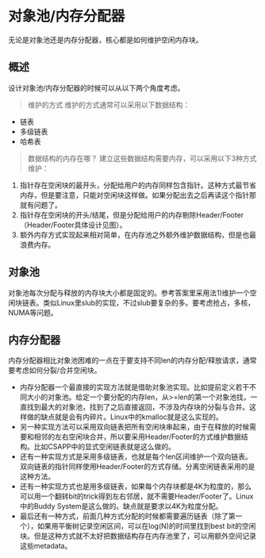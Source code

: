# 对象池/内存分配器
无论是对象池还是内存分配器，核心都是如何维护空闲内存块。
## 概述
设计对象池/内存分配器的时候可以从以下两个角度考虑。
> 维护的方式
维护的方式通常可以采用以下数据结构：
- 链表
- 多级链表
- 哈希表
> 数据结构的内存在哪？
建立这些数据结构需要内存，可以采用以下3种方式维护：
1. 指针存在空闲块的最开头，分配给用户的内存同样包含指针。这种方式最节省内存，但是要注意，只能对空闲块这样做。如果分配出去之后再读这个指针那就有问题了。
2. 指针存在空闲块的开头/结尾，但是分配给用户的内存剔除Header/Footer（Header/Footer具体设计见图）。
3. 额外内存方式实现起来相对简单，在内存池之外额外维护数据结构，但是也最浪费内存。

## 对象池
对象池每次分配与释放的内存块大小都是固定的。参考答案里采用法1)维护一个空闲块链表。类似Linux里slub的实现，不过slub要复杂的多。要考虑抢占，多核，NUMA等问题。

## 内存分配器
内存分配器相比对象池困难的一点在于要支持不同len的内存分配/释放请求，通常要考虑如何分裂/合并空闲块。
- 内存分配器一个最直接的实现方法就是借助对象池实现。比如提前定义若干不同大小的对象池。给定一个要分配的内存len，从>=len的第一个对象池找，一直找到最大的对象池，找到了之后直接返回，不涉及内存块的分裂与合并。这样做的缺点就是会有内碎片。Linux中的kmalloc就是这么实现的。
- 另一种实现方法可以采用双向链表把所有空闲块串起来，由于在释放的时候需要和相邻的左右空闲块合并，所以要采用Header/Footer的方式维护数据结构。比如CSAPP中的显式空闲链表就是这么做的。
- 还有一种实现方式是采用多级链表，也就是每个len区间维护一个双向链表。双向链表的指针同样使用Header/Footer的方式存储。分离空闲链表采用的是这种方法。
- 还有一种实现方式也是用多级链表，如果每个内存块都是4K为粒度的，那么可以用一个翻转bit的trick得到左右邻居，就不需要Header/Footer了。Linux中的Buddy System是这么做的。缺点就是要求以4K为粒度分配。
- 最后还有一种方式，前面几种方式分配的时候都需要遍历链表（除了第一个），如果用平衡树记录空闲区间，可以在log(N)的时间里找到best bit的空闲块。但是这种方式就不太好把数据结构存在内存池里了，可以用额外空间记录这些metadata。
